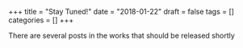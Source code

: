+++
title = "Stay Tuned!"
date = "2018-01-22"
draft = false
tags = []
categories = []
+++

There are several posts in the works that should be released shortly
